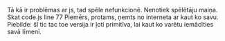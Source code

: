 Tā kā ir problēmas ar js, tad spēle nefunkcionē. Nenotiek spēlētāju maiņa. Skat code.js line 77
Piemērs, protams, ņemts no interneta ar kaut ko savu.
Piebilde: šī tic tac toe versija ir ļoti primitīva, lai kaut ko varētu iemācīties savā līmenī.